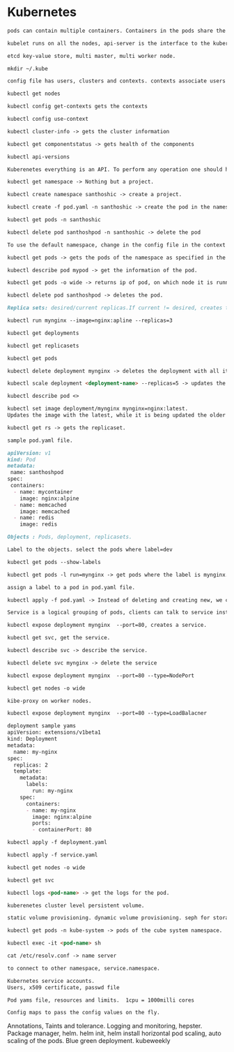# Kubernetes

```markdown
pods can contain multiple containers. Containers in the pods share the same ip. 
```

```markdown
kubelet runs on all the nodes, api-server is the interface to the kubernetes. CLI/REST/
```

```markdown
etcd key-value store, multi master, multi worker node.
```


```markdown
mkdir ~/.kube
```


```markdown
config file has users, clusters and contexts. contexts associate users with the clusters.
```

```markdown
kubectl get nodes
```

```markdown
kubectl config get-contexts gets the contexts
```

```markdown
kubectl config use-context
```


```markdown
kubectl cluster-info -> gets the cluster information
```

```markdown
kubectl get componentstatus -> gets health of the components
```


```markdown
kubectl api-versions 
```

```markdown
Kuberenetes everything is an API. To perform any operation one should hit a endpoint. 
```

```markdown
kubectl get namespace -> Nothing but a project.
```

```markdown
kubectl create namespace santhoshic -> create a project.
```

```markdown
kubectl create -f pod.yaml -n santhoshic -> create the pod in the namespace from pod.yaml.
```

```markdown
kubectl get pods -n santhoshic 
```

```markdown
kubectl delete pod santhoshpod -n santhoshic -> delete the pod
```

```markdown
To use the default namespace, change in the config file in the context space add namespace: ns-name.
```

```markdown
kubectl get pods -> gets the pods of the namespace as specified in the config file.
```

```markdown
kubectl describe pod mypod -> get the information of the pod. 
```

```markdown
kubectl get pods -o wide -> returns ip of pod, on which node it is running.
```

```markdown
kubectl delete pod santhoshpod -> deletes the pod.
```

```markdown
Replica sets: desired/current replicas.If current != desired, creates the pods. 
```

```markdown
kubectl run mynginx --image=nginx:apline --replicas=3
```

```markdown
kubectl get deployments
```

```markdown
kubectl get replicasets
```

```markdown
kubectl get pods 
```

```markdown
kubectl delete deployment mynginx -> deletes the deployment with all its pods in the deployment.
```

```markdown
kubectl scale deployment <deployment-name> --replicas=5 -> updates the replicas to 5 automatically.
```

```markdown
kubectl describe pod <>
```

```markdown
kubectl set image deployment/mynginx mynginx=nginx:latest.
Updates the image with the latest, while it is being updated the older one will still available.
```

```markdown
kubectl get rs -> gets the replicaset.
```

```markdown
sample pod.yaml file.
```

```markdown
apiVersion: v1
kind: Pod
metadata:
 name: santhoshpod
spec:
 containers:
  - name: mycontainer
    image: nginx:alpine
  - name: memcached
    image: memcached
  - name: redis
    image: redis
```


```markdown
Objects : Pods, deployment, replicasets. 
```

```markdown
Label to the objects. select the pods where label=dev
```

```markdown
kubectl get pods --show-labels
```

```markdown
kubectl get pods -l run=mynginx -> get pods where the label is mynginx.
```

```markdown
assign a label to a pod in pod.yaml file.
```

```markdown
kubectl apply -f pod.yaml -> Instead of deleting and creating new, we can apply the changes of pod.yaml using below command
```


```markdown
Service is a logical grouping of pods, clients can talk to service instead of pods, so that the client can still continue to talk to the new pods created when the pods are terminated.
```

```markdown
kubectl expose deployment mynginx  --port=80, creates a service.
```

```markdown
kubectl get svc, get the service.
```

```markdown
kubectl describe svc -> describe the service.
```

```markdown
kubectl delete svc mynginx -> delete the service
```

```markdown
kubectl expose deployment mynginx  --port=80 --type=NodePort
```


```markdown
kubectl get nodes -o wide
```

```markdown
kibe-proxy on worker nodes.
```

```markdown
kubectl expose deployment mynginx  --port=80 --type=LoadBalacner
```

```markdown
deployment sample yams
apiVersion: extensions/v1beta1
kind: Deployment
metadata:
  name: my-nginx
spec:
  replicas: 2
  template:
    metadata:
      labels:
        run: my-nginx
    spec:
      containers:
      - name: my-nginx
        image: nginx:alpine
        ports:
        - containerPort: 80
```

```markdown
kubectl apply -f deployment.yaml
```

```markdown
kubectl apply -f service.yaml
```

```markdown
kubectl get nodes -o wide
```

```markdown
kubectl get svc
```

```markdown
kubectl logs <pod-name> -> get the logs for the pod.
```

```markdown
kuberenetes cluster level persistent volume. 
```

```markdown
static volume provisioning. dynamic volume provisioning. seph for storage
```

```markdown
kubectl get pods -n kube-system -> pods of the cube system namespace.
```

```markdown
kubectl exec -it <pod-name> sh
```

```markdown
cat /etc/resolv.conf -> name server 
```

```markdown
to connect to other namespace, service.namespace. 
```

```markdown
Kubernetes service accounts.
Users, x509 certificate, passwd file
```

```markdown
Pod yams file, resources and limits.  1cpu = 1000milli cores
```

```markdown
Config maps to pass the config values on the fly.
```

Annotations, Taints and tolerance. 
Logging and monitoring, hepster.
Package manager, helm. 
helm init,
helm install <package>
horizontal pod scaling, auto scaling of the pods.
Blue green deployment.
kubeweekly 

